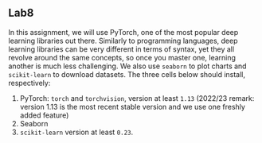 ## Lab8

In this assignment, we will use PyTorch, one of the most popular deep learning libraries out there. Similarly to programming languages, deep learning libraries can be very different in terms of syntax, yet they all revolve around the same concepts, so once you master one, learning another is much less challenging. We also use `seaborn` to plot charts and `scikit-learn` to download datasets. The three cells below should install, respectively:

1. PyTorch: `torch` and `torchvision`, version at least `1.13` (2022/23 remark: version 1.13 is the most recent stable version and we use one freshly added feature)
2. Seaborn
3. `scikit-learn` version at least `0.23`.
